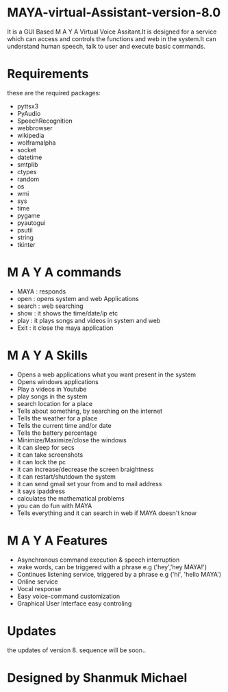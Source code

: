 # MAYA-virtual-Assistant-version-8.0
It is a GUI Based M A Y A Virtual Voice Assitant.It is designed for a service which can access and controls the functions and web in the system.It can understand human speech, talk to user and execute basic commands.
# Requirements
these are the required packages:
- pyttsx3
- PyAudio
- SpeechRecognition
- webbrowser
- wikipedia
- wolframalpha
- socket
- datetime
- smtplib
- ctypes
- random
- os
- wmi
- sys
- time
- pygame
- pyautogui
- psutil
- string
- tkinter 
# M A Y A commands
- MAYA   : responds
- open   : opens system and web Applications 
- search : web searching
- show   : it shows the time/date/ip etc
- play   : it plays songs and videos in system and web
- Exit   : it close the maya application
# M A Y A Skills
- Opens a web applications what you want present in the system
- Opens windows applications
- Play a videos in Youtube 
- play songs in the system
- search location for a place
- Tells about something, by searching on the internet 
- Tells the weather for a place 
- Tells the current time and/or date 
- Tells the battery percentage
- Minimize/Maximize/close the windows
- it can sleep for secs
- it can take screenshots
- it can lock the pc
- it can increase/decrease the screen braightness 
- it can restart/shutdown the system
- it can send gmail set your from and to mail address
- it says ipaddress
- calculates the mathematical problems
- you can do fun with MAYA
- Tells everything and it can search in web if MAYA doesn't know
# M A Y A Features
- Asynchronous command execution & speech interruption
- wake words, can be triggered with a phrase e.g ('hey','hey MAYA!')
- Continues listening service, triggered by a phrase e.g ('hi', 'hello MAYA')
- Online service
- Vocal response
- Easy voice-command customization
- Graphical User Interface easy controling
# Updates
the updates of version 8. sequence will be soon..
# Designed by Shanmuk Michael


